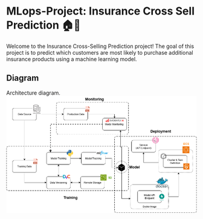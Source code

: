 # MLops-Project: Insurance Cross Sell Prediction 🏠🏥

Welcome to the Insurance Cross-Selling Prediction project! The goal of this project is to predict which customers are most likely to purchase additional insurance products using a machine learning model.

## Diagram
Architecture diagram.
![Image](docs/mlops-project.png)
